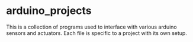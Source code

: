 # arduino_projects
This is a collection of programs used to interface with various arduino sensors and actuators.  Each file is specific to a project with its own setup.
